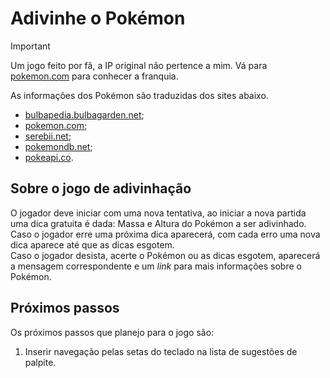 # Adivinhe o Pokémon

> [!IMPORTANT]
> Um jogo feito por fã, a IP original não pertence a mim. Vá para [pokemon.com](https://www.pokemon.com/) para conhecer a franquia.

As informações dos Pokémon são traduzidas dos sites abaixo.

- [bulbapedia.bulbagarden.net](https://bulbapedia.bulbagarden.net/);
- [pokemon.com](https://www.pokemon.com);
- [serebii.net](https://serebii.net/);
- [pokemondb.net](https://pokemondb.net/);
- [pokeapi.co](https://pokeapi.co/).

## Sobre o jogo de adivinhação

O jogador deve iniciar com uma nova tentativa, ao iniciar a nova partida uma dica gratuita é dada: Massa e Altura do Pokémon a ser adivinhado. Caso o jogador erre uma próxima dica aparecerá, com cada erro uma nova dica aparece até que as dicas esgotem.  
Caso o jogador desista, acerte o Pokémon ou as dicas esgotem, aparecerá a mensagem correspondente e um _link_ para mais informações sobre o Pokémon.

## Próximos passos

Os próximos passos que planejo para o jogo são:

1. Inserir navegação pelas setas do teclado na lista de sugestões de palpite.
